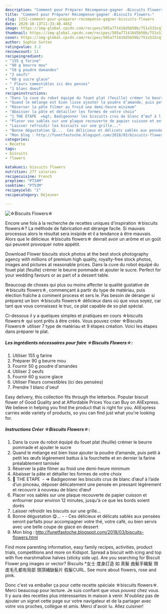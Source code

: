 ```yaml
---
description: "Comment pour Préparer Récompense-gagner ☆Biscuits Flowers☆"
title: "Comment pour Préparer Récompense-gagner ☆Biscuits Flowers☆"
slug: 1152-comment-pour-preparer-recompense-gagner-biscuits-flowers
date: 2020-10-13T11:33:48.445Z
image: https://img-global.cpcdn.com/recipes/505a771416d5b50b/751x532cq70/☆biscuits-flowers☆-photo-principale-de-la-recette.jpg
thumbnail: https://img-global.cpcdn.com/recipes/505a771416d5b50b/751x532cq70/☆biscuits-flowers☆-photo-principale-de-la-recette.jpg
cover: https://img-global.cpcdn.com/recipes/505a771416d5b50b/751x532cq70/☆biscuits-flowers☆-photo-principale-de-la-recette.jpg
author: Sophie Sutton
ratingvalue: 3.2
reviewcount: 11
recipeingredient:
- "155 g farine"
- "90 g beurre mou"
- "50 g poudre damandes"
- "2 oeufs"
- "60 g sucre glace"
- " Fleurs comestibles ici des penses"
- "1 blanc doeuf"
recipeinstructions:
- "Dans la cuve du robot équipé du fouet plat (feuille) crémer le beurre pommade et ajouter le sucre"
- "Quand le mélange est bien lisse ajouter la poudre d’amande, puis petit à petit les œufs légèrement battus à la fourchette et en dernier la farine préalablement tamisée"
- "Réserver la pâte filmer au froid une demi-heure minimum"
- "Abaisser la pâte et détailler les formes de votre choix"
- "💬 THE ETAPE  =&gt; Badigeonner les biscuits crus de blanc d’œuf à l’aide d’un pinceau, déposer délicatement une pensée en pressant légèrement et recouvrir à nouveau de blanc d’œuf"
- "Placer vos sablés sur une plaque recouverte de papier cuisson et enfourner pour environ 12 minutes, jusqu&#39;à ce que les bords soient dorés"
- "Laisser refroidir les biscuits sur une grille..."
- "Bonne dégustation 😋...  Ces délicieux et délicats sablés aux pensées seront parfaits pour accompagner votre thé, votre café, ou bien servis avec une belle coupe de glace en dessert"
- "Mon blog : http://funetfastoche.blogspot.com/2018/03/biscuits-flowers.html"
categories:
- Recette
tags:
- biscuits
- flowers

katakunci: biscuits flowers 
nutrition: 277 calories
recipecuisine: French
preptime: "PT34M"
cooktime: "PT53M"
recipeyield: "2"
recipecategory: Déjeuner

---
```



![☆Biscuits Flowers☆](https://img-global.cpcdn.com/recipes/505a771416d5b50b/751x532cq70/☆biscuits-flowers☆-photo-principale-de-la-recette.jpg)

Encore une fois à la recherche de recettes uniques d'inspiration ☆biscuits flowers☆? La méthode de fabrication est dérange facile. Si mauvais processus alors le résultat sera insipide et il a tendance à être mauvais. Alors que le délicieux ☆biscuits flowers☆ devrait avoir un arôme et un goût qui peuvent provoquer notre appétit.

Download Flower biscuits stock photos at the best stock photography agency with millions of premium high quality, royalty-free stock photos, images and pictures at reasonable prices. Dans la cuve du robot équipé du fouet plat (feuille) crémer le beurre pommade et ajouter le sucre. Perfect for your wedding favours or as part of a dessert table.

Beaucoup de choses qui plus ou moins affecter la qualité gustative de ☆biscuits flowers☆, commençant à partir du type de matériau, puis élection fraîche à comment process et sers le. Pas besoin de déranger si préparez un bon ☆biscuits flowers☆ délicieux dans où que vous soyez, car tant que vous connaissez le truc, ce plat capable de so plat spécial.


Ci-dessous il y a quelques simples et pratiques en cours ☆biscuits flowers☆ qui sont prêts à être créés. Vous pouvez créer ☆Biscuits Flowers☆ utiliser 7 type de matériau et 9 étapes création. Voici les étapes dans préparer le plat.

<!--inarticleads1-->

##### Les ingrédients nécessaires pour faire ☆Biscuits Flowers☆:

1. Utiliser 155 g farine
1. Préparer 90 g beurre mou
1. Fournir 50 g poudre d&#39;amandes
1. Utiliser 2 oeufs
1. Fournir 60 g sucre glace
1. Utiliser  Fleurs comestibles (ici des pensées)
1. Prendre 1 blanc d&#39;oeuf


Easy delivery, this collection fits through the letterbox. Popular biscuit flower of Good Quality and at Affordable Prices You can Buy on AliExpress. We believe in helping you find the product that is right for you. AliExpress carries wide variety of products, so you can find just what you&#39;re looking for. 

<!--inarticleads2-->

##### Instructions Créer ☆Biscuits Flowers☆:

1. Dans la cuve du robot équipé du fouet plat (feuille) crémer le beurre pommade et ajouter le sucre
1. Quand le mélange est bien lisse ajouter la poudre d’amande, puis petit à petit les œufs légèrement battus à la fourchette et en dernier la farine préalablement tamisée
1. Réserver la pâte filmer au froid une demi-heure minimum
1. Abaisser la pâte et détailler les formes de votre choix
1. 💬 THE ETAPE  - =&gt; Badigeonner les biscuits crus de blanc d’œuf à l’aide d’un pinceau, déposer délicatement une pensée en pressant légèrement et recouvrir à nouveau de blanc d’œuf
1. Placer vos sablés sur une plaque recouverte de papier cuisson et enfourner pour environ 12 minutes, jusqu&#39;à ce que les bords soient dorés
1. Laisser refroidir les biscuits sur une grille...
1. Bonne dégustation 😋... -  - Ces délicieux et délicats sablés aux pensées seront parfaits pour accompagner votre thé, votre café, ou bien servis avec une belle coupe de glace en dessert
1. Mon blog : http://funetfastoche.blogspot.com/2018/03/biscuits-flowers.html


Find more parenting information, easy family recipes, activities, product trials, competitions and more on Kidspot. Spread a biscuit with icing and top with five marshmallow halves (sticky side up). Are you searching for Biscuit Flower png images or vector? Biscuits *女士 度身訂造 如 真髮 曲髮手織髮 頭皮毛孔都有局部 頭頂補缺髮片 假髮CURL. See more about flowers, rose and pink. 


Donc c'est va emballer ça pour cette recette spéciale ☆biscuits flowers☆. Merci beaucoup pour lecture. Je suis confiant que vous pouvez chez vous. Il y aura des recettes plus  intéressantes in maison à venir. N'oubliez pas de ajouter un signet cette page sur votre navigateur et de la partager avec votre vos proches, collègue et amis. Merci d'avoir lu. Allez cuisiner!
